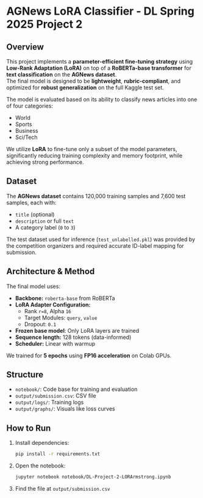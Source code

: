 # AGNews LoRA Classifier - DL Spring 2025 Project 2

## **Overview**  
This project implements a **parameter-efficient fine-tuning strategy** using **Low-Rank Adaptation (LoRA)** on top of a **RoBERTa-base transformer** for **text classification** on the **AGNews dataset**.  
The final model is designed to be **lightweight**, **rubric-compliant**, and optimized for **robust generalization** on the full Kaggle test set.

The model is evaluated based on its ability to classify news articles into one of four categories:
- World
- Sports
- Business
- Sci/Tech

We utilize **LoRA** to fine-tune only a subset of the model parameters, significantly reducing training complexity and memory footprint, while achieving strong performance.

## **Dataset**  
The **AGNews dataset** contains 120,000 training samples and 7,600 test samples, each with:
- `title` (optional)
- `description` or full `text`
- A category label (`0` to `3`)

The test dataset used for inference (`test_unlabelled.pkl`) was provided by the competition organizers and required accurate ID-label mapping for submission.

## **Architecture & Method**  
The final model uses:
- **Backbone:** `roberta-base` from RoBERTa
- **LoRA Adapter Configuration:**
  - Rank `r=8`, Alpha `16`
  - Target Modules: `query`, `value`
  - Dropout: `0.1`
- **Frozen base model**: Only LoRA layers are trained
- **Sequence length:** 128 tokens (data-informed)
- **Scheduler:** Linear with warmup

We trained for **5 epochs** using **FP16 acceleration** on Colab GPUs.

## Structure
- `notebook/`: Code base for training and evaluation
- `output/submission.csv`: CSV file
- `output/logs/`: Training logs
- `output/graphs/`: Visuals like loss curves

## How to Run

1. Install dependencies:
   ```bash
   pip install -r requirements.txt
   ```

2. Open the notebook:
   ```bash
   jupyter notebook notebook/DL-Project-2-LORArmstrong.ipynb
   ```

3. Find the file at `output/submission.csv`
